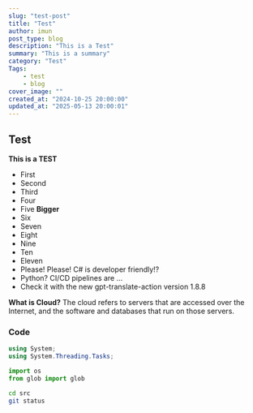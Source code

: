 ```yaml
---
slug: "test-post"
title: "Test"
author: imun
post_type: blog
description: "This is a Test"
summary: "This is a summary"
category: "Test"
Tags:
    - test
    - blog
cover_image: ""
created_at: "2024-10-25 20:00:00"
updated_at: "2025-05-13 20:00:01"
---
```

## Test

**This is a TEST**

- First
- Second
- Third
- Four
- Five **Bigger** 
- Six
- Seven
- Eight
- Nine
- Ten
- Eleven
- Please! Please! C# is developer friendly!?
- Python? CI/CD pipelines are ...
- Check it with the new gpt-translate-action version 1.8.8

**What is Cloud?**
The cloud refers to servers that are accessed over the Internet, and the software and databases that run on those servers.


### Code

```cs
using System;
using System.Threading.Tasks;
```

```python
import os
from glob import glob
```

```bash
cd src
git status
```
